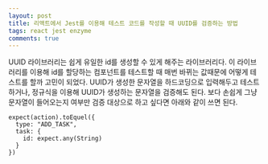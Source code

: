 ```yaml
---
layout: post
title: 리액트에서 Jest를 이용해 테스트 코드를 작성할 때 UUID를 검증하는 방법
tags: react jest enzyme
comments: true
---
```


UUID 라이브러리는 쉽게 유일한 id를 생성할 수 있게 해주는 라이브러리다. 이 라이브러리를 이용해 id를 할당하는 컴포넌트를 테스트할 때 매번 바뀌는 값때문에 어떻게 테스트를 할까 고민이 되었다. UUID가 생성한 문자열을 하드코딩으로 입력해두고 테스트하거나, 정규식을 이용해 UUID가 생성하는 문자열을 검증해도 된다. 보다 손쉽게 그냥 문자열이 들어오는지 여부만 검증 대상으로 하고 싶다면 아래와 같이 쓰면 된다.

```
expect(action).toEquel({
  type: "ADD_TASK",
  task: {
    id: expect.any(String)
  }
})
```
